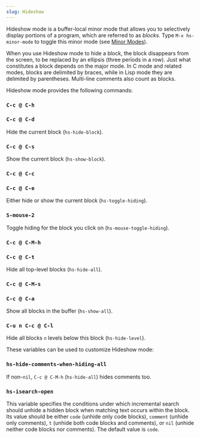 ```yaml
---
slug: Hideshow
---
```


Hideshow mode is a buffer-local minor mode that allows you to selectively display portions of a program, which are referred to as *blocks*. Type `M-x hs-minor-mode` to toggle this minor mode (see [Minor Modes](/docs/emacs/Minor-Modes)).

When you use Hideshow mode to hide a block, the block disappears from the screen, to be replaced by an ellipsis (three periods in a row). Just what constitutes a block depends on the major mode. In C mode and related modes, blocks are delimited by braces, while in Lisp mode they are delimited by parentheses. Multi-line comments also count as blocks.

Hideshow mode provides the following commands:

### `C-c @ C-h`

### `C-c @ C-d`

Hide the current block (`hs-hide-block`).

### `C-c @ C-s`

Show the current block (`hs-show-block`).

### `C-c @ C-c`

### `C-c @ C-e`

Either hide or show the current block (`hs-toggle-hiding`).

### `S-mouse-2`

Toggle hiding for the block you click on (`hs-mouse-toggle-hiding`).

### `C-c @ C-M-h`

### `C-c @ C-t`

Hide all top-level blocks (`hs-hide-all`).

### `C-c @ C-M-s`

### `C-c @ C-a`

Show all blocks in the buffer (`hs-show-all`).

### `C-u n C-c @ C-l`

Hide all blocks `n` levels below this block (`hs-hide-level`).

These variables can be used to customize Hideshow mode:

### `hs-hide-comments-when-hiding-all`

If non-`nil`, `C-c @ C-M-h` (`hs-hide-all`) hides comments too.

### `hs-isearch-open`

This variable specifies the conditions under which incremental search should unhide a hidden block when matching text occurs within the block. Its value should be either `code` (unhide only code blocks), `comment` (unhide only comments), `t` (unhide both code blocks and comments), or `nil` (unhide neither code blocks nor comments). The default value is `code`.
